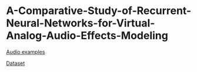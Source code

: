# A-Comparative-Study-of-Recurrent-Neural-Networks-for-Virtual-Analog-Audio-Effects-Modeling

[Audio examples](https://riccardovib.github.io/Comparative_pages/)

[Dataset](https://www.kaggle.com/datasets/riccardosimionato/audio-effects-datasets-vol-1)

